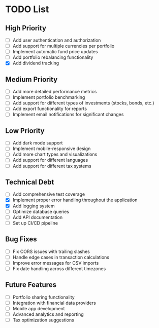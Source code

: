 # TODO List

## High Priority
- [ ] Add user authentication and authorization
- [ ] Add support for multiple currencies per portfolio
- [ ] Implement automatic fund price updates
- [ ] Add portfolio rebalancing functionality
- [X] Add dividend tracking

## Medium Priority
- [ ] Add more detailed performance metrics
- [ ] Implement portfolio benchmarking
- [ ] Add support for different types of investments (stocks, bonds, etc.)
- [ ] Add export functionality for reports
- [ ] Implement email notifications for significant changes

## Low Priority
- [ ] Add dark mode support
- [ ] Implement mobile-responsive design
- [ ] Add more chart types and visualizations
- [ ] Add support for different languages
- [ ] Add support for different tax systems

## Technical Debt
- [ ] Add comprehensive test coverage
- [X] Implement proper error handling throughout the application
- [X] Add logging system
- [ ] Optimize database queries
- [ ] Add API documentation
- [ ] Set up CI/CD pipeline

## Bug Fixes
- [ ] Fix CORS issues with trailing slashes
- [ ] Handle edge cases in transaction calculations
- [ ] Improve error messages for CSV imports
- [ ] Fix date handling across different timezones

## Future Features
- [ ] Portfolio sharing functionality
- [ ] Integration with financial data providers
- [ ] Mobile app development
- [ ] Advanced analytics and reporting
- [ ] Tax optimization suggestions 